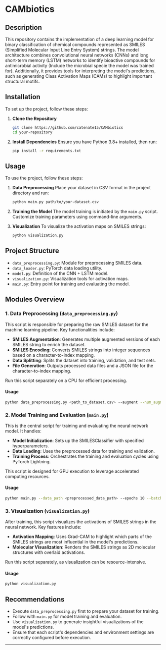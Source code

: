 # CAMbiotics

## Description

This repository contains the implementation of a deep learning model for binary classification of chemical compounds represented as SMILES (Simplified Molecular Input Line Entry System) strings. The model architecture combines convolutional neural networks (CNNs) and long short-term memory (LSTM) networks to identify  bioactive compounds for antimicrobial activity (Include the microbial specie the model was trained for). Additionally, it provides tools for interpreting the model's predictions, such as generating Class Activation Maps (CAMs) to highlight important structural motifs.

## Installation
To set up the project, follow these steps:

1. **Clone the Repository**
   ```bash
   git clone https://github.com/catenate15/CAMbiotics
   cd your-repository
   ```

2. **Install Dependencies**
   Ensure you have Python 3.8+ installed, then run:
   ```bash
   pip install -r requirements.txt
   ```

## Usage
To use the project, follow these steps:

1. **Data Preprocessing**
   Place your dataset in CSV format in the project directory and run:
   ```bash
   python main.py path/to/your-dataset.csv
   ```

2. **Training the Model**
   The model training is initiated by the `main.py` script. Customize training parameters using command-line arguments.

3. **Visualization**
   To visualize the activation maps on SMILES strings:
   ```bash
   python visualization.py
   ```

## Project Structure
- `data_preprocessing.py`: Module for preprocessing SMILES data.
- `data_loader.py`: PyTorch data loading utility.
- `model.py`: Definition of the CNN + LSTM model.
- `visualization.py`: Visualization tools for activation maps.
- `main.py`: Entry point for training and evaluating the model.

## Modules Overview

### 1. Data Preprocessing (`data_preprocessing.py`)

This script is responsible for preparing the raw SMILES dataset for the machine learning pipeline. Key functionalities include:

- **SMILES Augmentation**: Generates multiple augmented versions of each SMILES string to enrich the dataset.
- **SMILES Encoding**: Converts SMILES strings into integer sequences based on a character-to-index mapping.
- **Data Splitting**: Splits the dataset into training, validation, and test sets.
- **File Generation**: Outputs processed data files and a JSON file for the character-to-index mapping.

Run this script separately on a CPU for efficient processing.

#### Usage

```bash
python data_preprocessing.py <path_to_dataset.csv> --augment --num_augmentations 10
```

### 2. Model Training and Evaluation (`main.py`)

This is the central script for training and evaluating the neural network model. It handles:

- **Model Initialization**: Sets up the SMILESClassifier with specified hyperparameters.
- **Data Loading**: Uses the preprocessed data for training and validation.
- **Training Process**: Orchestrates the training and evaluation cycles using PyTorch Lightning.

This script is designed for GPU execution to leverage accelerated computing resources.

#### Usage

```bash
python main.py --data_path <preprocessed_data_path> --epochs 10 --batch_size 64
```

### 3. Visualization (`visualization.py`)

After training, this script visualizes the activations of SMILES strings in the neural network. Key features include:

- **Activation Mapping**: Uses Grad-CAM to highlight which parts of the SMILES strings are most influential in the model's predictions.
- **Molecular Visualization**: Renders the SMILES strings as 2D molecular structures with overlaid activations.

Run this script separately, as visualization can be resource-intensive.

#### Usage

```bash
python visualization.py
```

## Recommendations

- Execute `data_preprocessing.py` first to prepare your dataset for training.
- Follow with `main.py` for model training and evaluation.
- Use `visualization.py` to generate insightful visualizations of the model's predictions.
- Ensure that each script's dependencies and environment settings are correctly configured before execution.

---

